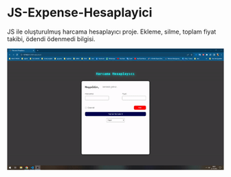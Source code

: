 # JS-Expense-Hesaplayici
JS ile oluşturulmuş harcama hesaplayıcı proje. Ekleme, silme, toplam fiyat takibi, ödendi ödenmedi bilgisi.

<img src="expense.gif">
